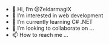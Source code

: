 - 👋 Hi, I’m @ZeldarmagiX
- 👀 I’m interested in web development 
- 🌱 I’m currently learning C# .NET
- 💞️ I’m looking to collaborate on ...
- 📫 How to reach me ...

<!---
ZeldarmagiX/ZeldarmagiX is a ✨ special ✨ repository because its `README.md` (this file) appears on your GitHub profile.
You can click the Preview link to take a look at your changes.
--->

